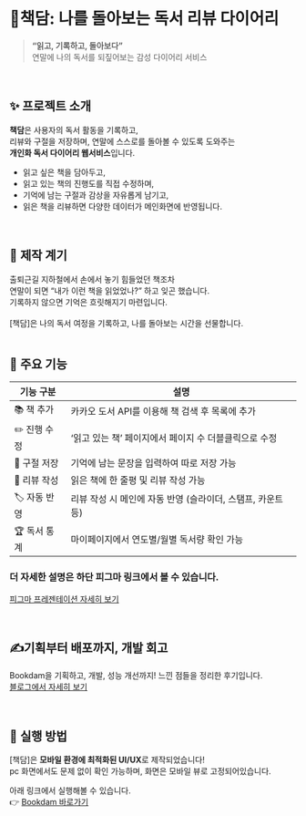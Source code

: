 # 📘책담: 나를 돌아보는 독서 리뷰 다이어리

> **“읽고, 기록하고, 돌아보다”**<br />
> 연말에 나의 독서를 되짚어보는 감성 다이어리 서비스
<br />

## ✨ 프로젝트 소개

**책담**은 사용자의 독서 활동을 기록하고,<br />
리뷰와 구절을 저장하며, 연말에 스스로를 돌아볼 수 있도록 도와주는<br />
**개인화 독서 다이어리 웹서비스**입니다.

- 읽고 싶은 책을 담아두고,
- 읽고 있는 책의 진행도를 직접 수정하며,
- 기억에 남는 구절과 감상을 자유롭게 남기고,
- 읽은 책을 리뷰하면 다양한 데이터가 메인화면에 반영됩니다.

<br />

## 🎯 제작 계기

출퇴근길 지하철에서 손에서 놓기 힘들었던 책조차<br />
연말이 되면 “내가 이런 책을 읽었었나?” 하고 잊곤 했습니다.<br />
기록하지 않으면 기억은 흐릿해지기 마련입니다.<br />
<br />
[책담]은 나의 독서 여정을 기록하고, 나를 돌아보는 시간을 선물합니다.<br />
<br />

## 🧩 주요 기능

| 기능 구분     | 설명                                   |
| --------- | ------------------------------------ |
| 📚 책 추가   | 카카오 도서 API를 이용해 책 검색 후 목록에 추가        |
| ✏️ 진행 수정  | ‘읽고 있는 책’ 페이지에서 페이지 수 더블클릭으로 수정      |
| 💬 구절 저장  | 기억에 남는 문장을 입력하여 따로 저장 가능             |
| 🌟 리뷰 작성  | 읽은 책에 한 줄평 및 리뷰 작성 가능                |
| 🏷️ 자동 반영 | 리뷰 작성 시 메인에 자동 반영 (슬라이더, 스탬프, 카운트 등) |
| 🏆 독서 통계  | 마이페이지에서 연도별/월별 독서량 확인 가능             |

### 더 자세한 설명은 하단 피그마 링크에서 볼 수 있습니다.

[피그마 프레젠테이션 자세히 보기](https://www.figma.com/deck/EZZThgqR6mO5C1e5aSAWE3/%EC%B1%85%EB%8B%B4-%EA%B8%B0%EC%88%A0%EC%8A%A4%ED%83%9D-%EB%B0%8F-%EB%8D%B0%EC%9D%B4%ED%84%B0-%ED%94%8C%EB%A1%9C%EC%9A%B0?node-id=1-95&t=p7kUNxM08sfCS3pT-1)

<br />


## ✍️기획부터 배포까지, 개발 회고

Bookdam을 기획하고, 개발, 성능 개선까지! 느낀 점들을 정리한 후기입니다.<br />
[블로그에서 자세히 보기](https://velog.io/@somv/series/%EA%B0%9C%EC%9D%B8-%ED%94%84%EB%A1%9C%EC%A0%9D%ED%8A%B8)

<br />

## 🚀 실행 방법
[책담]은 **모바일 환경에 최적화된 UI/UX**로 제작되었습니다!<br />
pc 화면에서도 문제 없이 확인 가능하며, 화면은 모바일 뷰로 고정되어있습니다.<br />

아래 링크에서 실행해볼 수 있습니다. <br />
👉 [Bookdam 바로가기](https://bookdam.vercel.app/)




